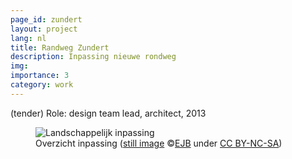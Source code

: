 ```yaml
---
page_id: zundert
layout: project
lang: nl
title: Randweg Zundert
description: Inpassing nieuwe rondweg
img:
importance: 3
category: work
---
```


(tender)
Role: design team lead, architect, 2013

<div class="row">
<figure><img src='{{ "/assets/img/architect/Zundert_kaart_Egbert.jpg" | relative_url }}' alt='Landschappelijk inpassing' class='img-fluid' >
<figcaption class="kleiner">Overzicht inpassing (<a prefix="dct: https://purl.org/dc/terms/" href="https://purl.org/dc/dcmitype/Image" property="dct:title" rel="dct:type">still image</a> &copy;<a prefix="cc: https://creativecommons.org/ns#" href="https://www.ebroerse.nl" property="cc:attributionName" rel="cc:attributionURL">EJB</a> under <a rel="license" href="http://creativecommons.org/licenses/by-nc-sa/4.0/">CC BY-NC-SA</a>)</figcaption></figure>
</div>
